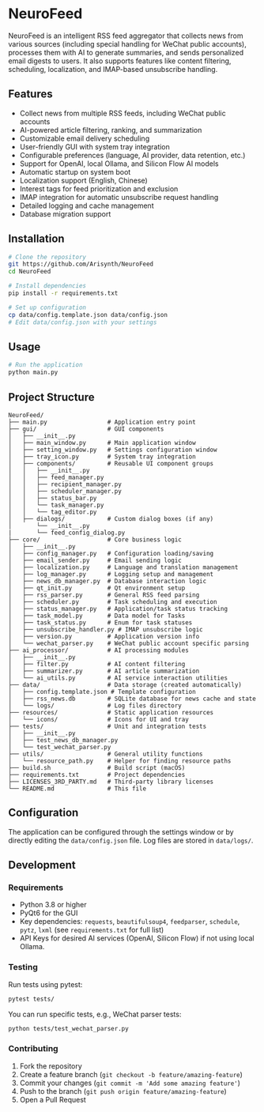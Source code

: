 # NeuroFeed

NeuroFeed is an intelligent RSS feed aggregator that collects news from various sources (including special handling for WeChat public accounts), processes them with AI to generate summaries, and sends personalized email digests to users. It also supports features like content filtering, scheduling, localization, and IMAP-based unsubscribe handling.

## Features

- Collect news from multiple RSS feeds, including WeChat public accounts
- AI-powered article filtering, ranking, and summarization
- Customizable email delivery scheduling
- User-friendly GUI with system tray integration
- Configurable preferences (language, AI provider, data retention, etc.)
- Support for OpenAI, local Ollama, and Silicon Flow AI models
- Automatic startup on system boot
- Localization support (English, Chinese)
- Interest tags for feed prioritization and exclusion
- IMAP integration for automatic unsubscribe request handling
- Detailed logging and cache management
- Database migration support

## Installation

```bash
# Clone the repository
git https://github.com/Arisynth/NeuroFeed
cd NeuroFeed

# Install dependencies
pip install -r requirements.txt

# Set up configuration
cp data/config.template.json data/config.json
# Edit data/config.json with your settings
```

## Usage

```bash
# Run the application
python main.py
```

## Project Structure

```
NeuroFeed/
├── main.py                 # Application entry point
├── gui/                    # GUI components
│   ├── __init__.py
│   ├── main_window.py      # Main application window
│   ├── setting_window.py   # Settings configuration window
│   ├── tray_icon.py        # System tray integration
│   ├── components/         # Reusable UI component groups
│   │   ├── __init__.py
│   │   ├── feed_manager.py
│   │   ├── recipient_manager.py
│   │   ├── scheduler_manager.py
│   │   ├── status_bar.py
│   │   └── task_manager.py
│   │   └── tag_editor.py 
│   ├── dialogs/            # Custom dialog boxes (if any)
│       └── __init__.py
|       └── feed_config_dialog.py
├── core/                   # Core business logic
│   ├── __init__.py
│   ├── config_manager.py   # Configuration loading/saving
│   ├── email_sender.py     # Email sending logic
│   ├── localization.py     # Language and translation management
│   ├── log_manager.py      # Logging setup and management
│   ├── news_db_manager.py  # Database interaction logic
│   ├── qt_init.py          # Qt environment setup
│   ├── rss_parser.py       # General RSS feed parsing
│   ├── scheduler.py        # Task scheduling and execution
│   ├── status_manager.py   # Application/task status tracking
│   ├── task_model.py       # Data model for Tasks
│   ├── task_status.py      # Enum for task statuses
│   ├── unsubscribe_handler.py # IMAP unsubscribe logic
│   ├── version.py          # Application version info
│   └── wechat_parser.py    # WeChat public account specific parsing
├── ai_processor/           # AI processing modules
│   ├── __init__.py
│   ├── filter.py           # AI content filtering
│   ├── summarizer.py       # AI article summarization
│   └── ai_utils.py         # AI service interaction utilities
├── data/                   # Data storage (created automatically)
│   ├── config.template.json # Template configuration
│   ├── rss_news.db         # SQLite database for news cache and state
│   └── logs/               # Log files directory
├── resources/              # Static application resources
│   └── icons/              # Icons for UI and tray
├── tests/                  # Unit and integration tests
│   ├── __init__.py
│   ├── test_news_db_manager.py
│   └── test_wechat_parser.py
├── utils/                  # General utility functions
│   └── resource_path.py    # Helper for finding resource paths
├── build.sh                # Build script (macOS)
├── requirements.txt        # Project dependencies
├── LICENSES_3RD_PARTY.md   # Third-party library licenses
└── README.md               # This file
```

## Configuration

The application can be configured through the settings window or by directly editing the `data/config.json` file. Log files are stored in `data/logs/`.

## Development

### Requirements

- Python 3.8 or higher
- PyQt6 for the GUI
- Key dependencies: `requests`, `beautifulsoup4`, `feedparser`, `schedule`, `pytz`, `lxml` (see `requirements.txt` for full list)
- API Keys for desired AI services (OpenAI, Silicon Flow) if not using local Ollama.

### Testing

Run tests using pytest:
```bash
pytest tests/
```
You can run specific tests, e.g., WeChat parser tests:
```bash
python tests/test_wechat_parser.py
```

### Contributing

1. Fork the repository
2. Create a feature branch (`git checkout -b feature/amazing-feature`)
3. Commit your changes (`git commit -m 'Add some amazing feature'`)
4. Push to the branch (`git push origin feature/amazing-feature`)
5. Open a Pull Request

